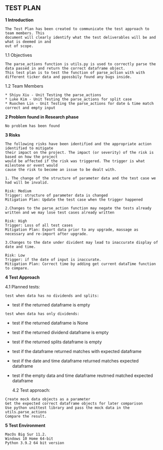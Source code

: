 ## TEST PLAN

**1 Introduction**

```
The Test Plan has been created to communicate the test approach to team members. This
document will clearly identify what the test deliverables will be and what is deemed in and
out of scope.
```

1.1 Objectives

```
The parse_actions function is utils.py is used to correctly parse the data passed in and return the correct dataframe object.
This test plan is to test the function of parse_action with with different ticker data and ppossbily found any bugs inside.
```

1.2 Team Members

```
* Shiyu Xiu - Unit Testing the parse_actions
* Luke Kim - Unit Testing the parse_actions for split case
* Ruochen Lin - Unit Testing the parse_actions for date & time match correct and empty input
```

**2 Problem found in Research phase**

```
No problem has been found
```

**3 Risks**

```
The following risks have been identified and the appropriate action identified to mitigate
their impact on the project. The impact (or severity) of the risk is based on how the project
would be affected if the risk was triggered. The trigger is what milestone or event would
cause the risk to become an issue to be dealt with.
```

```
1. The change of the structure of parameter data and the test case we had will be invalid.
```

```
Risk: Medium
Trigger: structure of parameter data is changed
Mitigation Plan: Update the test case when the trigger happened
```

```
2.Changes to the parse_action function may negate the tests already written and we may lose test cases already written
```

```
Risk: High
Trigger: Loss of all test cases
Mitigation Plan: Export data prior to any upgrade, massage as necessary and re-import after upgrade.
```

```
3.Changes to the date under divident may lead to inaccurate display of date and time.
```

```
Risk: Low
Trigger: if the date of input is inaccurate.
Mitigation Plan: Correct time by adding get current dataTime function to compare.
```

**4 Test Approach**

4.1 Planned tests:

```
test when data has no dividends and splits:
```

- test if the returned dataframe is empty

```
test when data has only dividends:
```

- test if the returned dataframe is None
- test if the returned dividend dataframe is empty
- test if the returned splits dataframe is empty
- test if the dataframe returned matches with expected dataframe
- test if the date and time dataframe returned matches expected dataframe
- test if the empty data and time dataframe reutrned matched expected dataframe

  4.2 Test approach:

```
Create mock data objects as a parameter
Get the expected correct dataframe objects for later comparison
Use python unittest library and pass the mock data in the utils.parse_actions
Compare the result.
```

**5 Test Environment**

```
MacOs Big Sur 11.2.
Windows 10 Home 64-bit
Python 3.9.2 64 bit version
```
